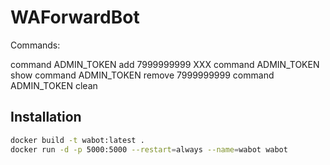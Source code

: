 # WAForwardBot
Commands:

command ADMIN_TOKEN add 7999999999 XXX
command ADMIN_TOKEN show
command ADMIN_TOKEN remove 7999999999
command ADMIN_TOKEN clean

## Installation

```bash
docker build -t wabot:latest .
docker run -d -p 5000:5000 --restart=always --name=wabot wabot
```
